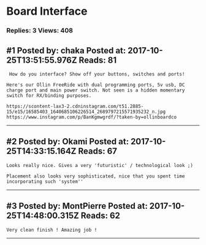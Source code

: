 # Board Interface

### Replies: 3 Views: 408

## \#1 Posted by: chaka Posted at: 2017-10-25T13:51:55.976Z Reads: 81

```
 How do you interface? Show off your buttons, switches and ports!

Here's our Ollin FreeRide with dual programming ports, 5v usb, DC charge port and main power switch. Not seen is a hidden momentary switch for RX/binding purposes.

https://scontent-lax3-2.cdninstagram.com/t51.2885-15/e15/16585403_1640685106226514_2689797215571935232_n.jpg
https://www.instagram.com/p/BanKgmwgrdf/?taken-by=ollinboardco
```

---
## \#2 Posted by: Okami Posted at: 2017-10-25T14:33:15.164Z Reads: 67

```
Looks really nice. Gives a very 'futuristic' / technological look ;) 

Placement also looks very sophisticated, nice that you spent time incorporating such 'system''
```

---
## \#3 Posted by: MontPierre Posted at: 2017-10-25T14:48:00.315Z Reads: 62

```
Very clean finish ! Amazing job !
```

---
